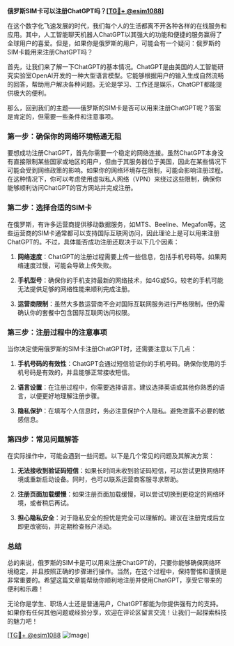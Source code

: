 **俄罗斯SIM卡可以注册ChatGPT吗？[[TG💪+ @esim1088](https://t.me/s/esim1088)]**

在这个数字化飞速发展的时代，我们每个人的生活都离不开各种各样的在线服务和应用。其中，人工智能聊天机器人ChatGPT以其强大的功能和便捷的服务赢得了全球用户的喜爱。但是，如果你是俄罗斯的用户，可能会有一个疑问：俄罗斯的SIM卡能用来注册ChatGPT吗？

首先，让我们来了解一下ChatGPT的基本情况。ChatGPT是由美国的人工智能研究实验室OpenAI开发的一种大型语言模型。它能够根据用户的输入生成自然流畅的回答，帮助用户解决各种问题。无论是学习、工作还是娱乐，ChatGPT都能提供极大的便利。

那么，回到我们的主题——俄罗斯的SIM卡是否可以用来注册ChatGPT呢？答案是肯定的，但需要一些条件和注意事项。

### **第一步：确保你的网络环境畅通无阻**

要想成功注册ChatGPT，首先你需要一个稳定的网络连接。虽然ChatGPT本身没有直接限制某些国家或地区的用户，但由于其服务器位于美国，因此在某些情况下可能会受到网络政策的影响。如果你的网络环境存在限制，可能会影响注册过程。在这种情况下，你可以考虑使用虚拟私人网络（VPN）来绕过这些限制，确保你能够顺利访问ChatGPT的官方网站并完成注册。

### **第二步：选择合适的SIM卡**

在俄罗斯，有许多运营商提供移动数据服务，如MTS、Beeline、Megafon等。这些运营商的SIM卡通常都可以支持国际互联网访问，因此理论上是可以用来注册ChatGPT的。不过，具体能否成功注册还取决于以下几个因素：

1. **网络速度**：ChatGPT的注册过程需要上传一些信息，包括手机号码等。如果网络速度过慢，可能会导致上传失败。
   
2. **手机型号**：确保你的手机支持最新的网络技术，如4G或5G。较老的手机可能无法提供足够的网络性能来顺利完成注册。

3. **运营商限制**：虽然大多数运营商不会对国际互联网服务进行严格限制，但仍需确认你的套餐中包含国际互联网访问权限。

### **第三步：注册过程中的注意事项**

当你决定使用俄罗斯的SIM卡注册ChatGPT时，还需要注意以下几点：

1. **手机号码的有效性**：ChatGPT会通过短信验证你的手机号码。确保你使用的手机号码是有效的，并且能够正常接收短信。

2. **语言设置**：在注册过程中，你需要选择语言。建议选择英语或其他你熟悉的语言，以便更好地理解注册步骤。

3. **隐私保护**：在填写个人信息时，务必注意保护个人隐私。避免泄露不必要的敏感信息。

### **第四步：常见问题解答**

在实际操作中，可能会遇到一些问题。以下是几个常见的问题及其解决方案：

1. **无法接收到验证码短信**：如果长时间未收到验证码短信，可以尝试更换网络环境或重新启动设备。同时，也可以联系运营商客服寻求帮助。

2. **注册页面加载缓慢**：如果注册页面加载缓慢，可以尝试切换到更稳定的网络环境，或者稍后再试。

3. **担心隐私安全**：对于隐私安全的担忧是完全可以理解的。建议在注册完成后立即更改密码，并定期检查账户活动。

### **总结**

总的来说，俄罗斯的SIM卡是可以用来注册ChatGPT的，只要你能够确保网络环境稳定，并且按照正确的步骤进行操作。当然，在这个过程中，保持警惕和谨慎是非常重要的。希望这篇文章能帮助你顺利地注册并使用ChatGPT，享受它带来的便利和乐趣！

无论你是学生、职场人士还是普通用户，ChatGPT都能为你提供强有力的支持。如果你有任何其他问题或经验分享，欢迎在评论区留言交流！让我们一起探索科技的魅力吧！

[[TG💪+ @esim1088](https://t.me/s/esim1088) ![Image](https://i.postimg.cc/4NQfJmqS/Snipaste-2025-05-13-00-14-12.png)]